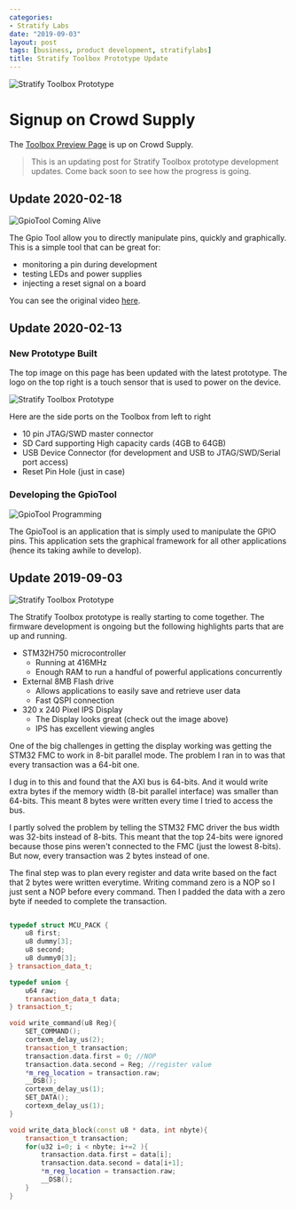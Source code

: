```yaml
---
categories:
- Stratify Labs
date: "2019-09-03"
layout: post
tags: [business, product development, stratifylabs]
title: Stratify Toolbox Prototype Update
---
```


![Stratify Toolbox Prototype](/images/stratify-toolbox-black.jpg)

# Signup on Crowd Supply

The [Toolbox Preview Page](https://www.crowdsupply.com/stratify/toolbox) is up on Crowd Supply.

> This is an updating post for Stratify Toolbox prototype development updates. Come back soon to see how the progress is going.

## Update 2020-02-18

![GpioTool Coming Alive](/images/GpioToolDemo.gif)

The Gpio Tool allow you to directly manipulate pins, quickly and graphically. This is a simple tool that can be great for:

- monitoring a pin during development
- testing LEDs and power supplies
- injecting a reset signal on a board

You can see the original video [here](https://youtu.be/cnhLFq1Z-UI).

## Update 2020-02-13

### New Prototype Built

The top image on this page has been updated with the latest prototype. The logo on the top right is a touch sensor that is used to power on the device.

![Stratify Toolbox Prototype](/images/stratify-toolbox-side.png)

Here are the side ports on the Toolbox from left to right

- 10 pin JTAG/SWD master connector
- SD Card supporting High capacity cards (4GB to 64GB)
- USB Device Connector (for development and USB to JTAG/SWD/Serial port access)
- Reset Pin Hole (just in case)

### Developing the GpioTool

![GpioTool Programming](/images/run-gpio-tool.gif)

The GpioTool is an application that is simply used to manipulate the GPIO pins. This application sets the graphical framework for all other applications (hence its taking awhile to develop).

## Update 2019-09-03

![Stratify Toolbox Prototype](/images/toolbox-proto-web.png)

The Stratify Toolbox prototype is really starting to come together. The firmware development is ongoing but the following highlights parts that are up and running.

- STM32H750 microcontroller
  - Running at 416MHz
  - Enough RAM to run a handful of powerful applications concurrently
- External 8MB Flash drive
  - Allows applications to easily save and retrieve user data
  - Fast QSPI connection
- 320 x 240 Pixel IPS Display
  - The Display looks great (check out the image above)
  - IPS has excellent viewing angles

One of the big challenges in getting the display working was getting the STM32 FMC to work in 8-bit parallel mode. The problem I ran in to was that every transaction was a 64-bit one.

I dug in to this and found that the AXI bus is 64-bits. And it would write extra bytes if the memory width (8-bit parallel interface) was smaller than 64-bits. This meant 8 bytes were written every time I tried to access the bus.

I partly solved the problem by telling the STM32 FMC driver the bus width was 32-bits instead of 8-bits. This meant that the top 24-bits were ignored because those pins weren't connected to the FMC (just the lowest 8-bits). But now, every transaction was 2 bytes instead of one.

The final step was to plan every register and data write based on the fact that 2 bytes were written everytime. Writing command zero is a NOP so I just sent a NOP before every command. Then I padded the data with a zero byte if needed to complete the transaction.

```c++

typedef struct MCU_PACK {
	u8 first;
	u8 dummy[3];
	u8 second;
	u8 dummy0[3];
} transaction_data_t;

typedef union {
	u64 raw;
	transaction_data_t data;
} transaction_t;

void write_command(u8 Reg){
	SET_COMMAND();
	cortexm_delay_us(2);
	transaction_t transaction;
	transaction.data.first = 0; //NOP
	transaction.data.second = Reg; //register value
	*m_reg_location = transaction.raw;
	__DSB();
	cortexm_delay_us(1);
	SET_DATA();
	cortexm_delay_us(1);
}

void write_data_block(const u8 * data, int nbyte){
	transaction_t transaction;
	for(u32 i=0; i < nbyte; i+=2 ){
		transaction.data.first = data[i];
		transaction.data.second = data[i+1];
		*m_reg_location = transaction.raw;
		__DSB();
	}
}
```









